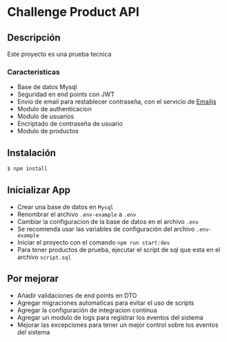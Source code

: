 # Challenge Product API

## Descripción

Este proyecto es una prueba tecnica

### Caracteristicas

- Base de datos Mysql
- Seguridad en end points con JWT
- Envio de email para restablecer contraseña, con el servicio de [Emailjs](https://www.emailjs.com/)
- Modulo de authenticacion
- Modulo de usuarios
- Encriptado de contraseña de usuario
- Modulo de productos

## Instalación

```bash
$ npm install
```

## Inicializar App

- Crear una base de datos en `Mysql`
- Renombrar el archivo `.env-example` a `.env`
- Cambiar la configuracion de la base de datos en el archivo `.env`
- Se recomienda usar las variables de configuración del archivo `.env-example`
- Iniciar el proyecto con el comando `npm run start:dev`
- Para tener productos de prueba, ejecutar el script de sql que esta en el archivo `script.sql`

## Por mejorar

- Añadir validaciones de end points en DTO
- Agregar migraciones automaticas para evitar el uso de scripts
- Agregar la configuración de integracion continua
- Agregar un modulo de logs para registrar los eventos del sistema
- Mejorar las excepciones para tener un mejor control sobre los eventos del sistema

